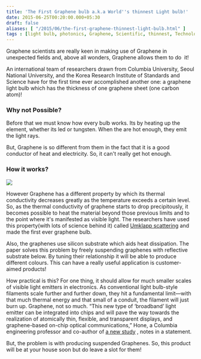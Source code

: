 ```yaml
---
title: 'The First Graphene bulb a.k.a World''s thinnest Light bulb!'
date: 2015-06-25T00:20:00.000+05:30
draft: false
aliases: [ "/2015/06/the-first-graphene-thinnest-light-bulb.html" ]
tags : [light bulb, photonics, Graphene, Scientific, thinnest, Technology]
---
```


  
Graphene scientists are really keen in making use of Graphene in unexpected fields and, above all wonders, Graphene allows them to do  it!  
  
An international team of researchers drawn from Columbia University, Seoul National University, and the Korea Research Institute of Standards and Science have for the first time ever accomplished another one: a graphene light bulb which has the thickness of one graphene sheet (one carbon atom)!  

### Why not Possible?

Before that we must know how every bulb works. Its by heating up the element, whether its led or tungsten. When the are hot enough, they emit the light rays.

  
But, Graphene is so different from them in the fact that it is a good conductor of heat and electricity. So, it can't really get hot enough.

### How it works?

[![](http://motherboard-images.vice.com/content-images/contentimage/22930/1434859666269281.jpg)](http://motherboard-images.vice.com/content-images/contentimage/22930/1434859666269281.jpg)

However Graphene has a different property by which its thermal conductivity decreases greatly as the temperature exceeds a certain level. So, as the thermal conductivity of graphene starts to drop precipitously, it becomes possible to heat the material beyond those previous limits and to the point where it's manifested as visible light. The researchers have used this property(with lots of science behind it) called [Umklapp scattering](https://en.wikipedia.org/wiki/Umklapp_scattering) and made the first ever graphene bulb.

  

Also, the graphenes use silicon substrate which aids heat dissipation. The paper solves this problem by freely suspending graphenes with reflective substrate below. By tuning their relationship it will be able to produce different colours. This can have a really useful application is customer-aimed products!

  

How practical is this? For one thing, it should allow for much smaller scales of visible light emitters in electronics. As conventional light bulb-style filaments scale further and further down, they hit a fundamental limit—with that much thermal energy and that small of a conduit, the filament will just burn up. Graphene, not so much. “This new type of ‘broadband’ light emitter can be integrated into chips and will pave the way towards the realization of atomically thin, flexible, and transparent displays, and graphene-based on-chip optical communications,” Hone, a Columbia engineering professor and co-author of [a new study](doi:10.1038/nnano.2015.118) , notes in a statement.

But, the problem is with producing suspended Graphenes. So, this product will be at your house soon but do leave a slot for them!